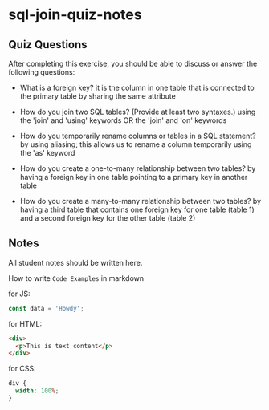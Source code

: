 # sql-join-quiz-notes

## Quiz Questions

After completing this exercise, you should be able to discuss or answer the following questions:

- What is a foreign key?
it is the column in one table that is connected to the primary table by sharing the same attribute

- How do you join two SQL tables? (Provide at least two syntaxes.)
using the 'join' and 'using' keywords OR the 'join' and 'on' keywords

- How do you temporarily rename columns or tables in a SQL statement?
by using aliasing; this allows us to rename a column temporarily using the 'as' keyword

- How do you create a one-to-many relationship between two tables?
by having a foreign key in one table pointing to a primary key in another table

- How do you create a many-to-many relationship between two tables?
by having a third table that contains one foreign key for one table (table 1) and a second foreign key for the other table (table 2)

## Notes

All student notes should be written here.

How to write `Code Examples` in markdown

for JS:

```javascript
const data = 'Howdy';
```

for HTML:

```html
<div>
  <p>This is text content</p>
</div>
```

for CSS:

```css
div {
  width: 100%;
}
```
